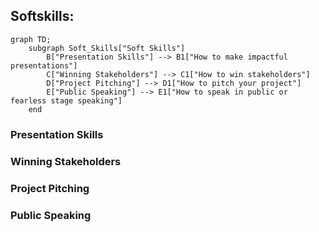 
## Softskills:

```mermaid
graph TD;
    subgraph Soft_Skills["Soft Skills"]
        B["Presentation Skills"] --> B1["How to make impactful presentations"]
        C["Winning Stakeholders"] --> C1["How to win stakeholders"]
        D["Project Pitching"] --> D1["How to pitch your project"]
        E["Public Speaking"] --> E1["How to speak in public or fearless stage speaking"]
    end

```

### Presentation Skills

### Winning Stakeholders

### Project Pitching

### Public Speaking